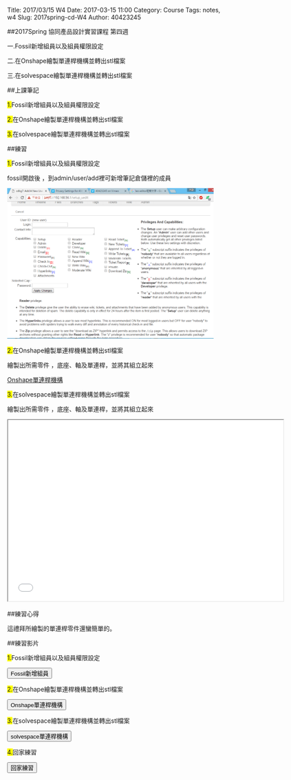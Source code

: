 Title: 2017/03/15 W4
Date: 2017-03-15 11:00
Category: Course
Tags: notes, w4
Slug: 2017spring-cd-W4
Author: 40423245

##2017Spring 協同產品設計實習課程  第四週

一.Fossil新增組員以及組員權限設定

二.在Onshape繪製單連桿機構並轉出stl檔案

三.在solvespace繪製單連桿機構並轉出stl檔案

<!-- PELICAN_END_SUMMARY -->

##上課筆記

<span style="background-color: #ffff00">1.</span>Fossil新增組員以及組員權限設定

<span style="background-color: #ffff00">2.</span>在Onshape繪製單連桿機構並轉出stl檔案

<span style="background-color: #ffff00">3.</span>在solvespace繪製單連桿機構並轉出stl檔案

##練習

<span style="background-color: #ffff00">1.</span>Fossil新增組員以及組員權限設定

fossil開啟後 ，到admin/user/add裡可新增筆記倉儲裡的成員

<img src="./../data/image W4/fossil add user.png" width="480" />

<span style="background-color: #ffff00">2.</span>在Onshape繪製單連桿機構並轉出stl檔案

繪製出所需零件 ，底座、軸及單連桿，並將其組立起來

<a href="https://cad.onshape.com/documents/414f3a744b87a17b4d845380/w/576a159abfb695fa37f8e121/e/e6da162a4b20484587e269d6">Onshape單連桿機構</a>

<span style="background-color: #ffff00">3.</span>在solvespace繪製單連桿機構並轉出stl檔案

繪製出所需零件 ，底座、軸及單連桿，並將其組立起來

<iframe src="./../data/shapes W4/ass.html" width="640" height="420"></iframe>

##練習心得

這禮拜所繪製的單連桿零件還蠻簡單的。

##練習影片

<span style="background-color: #ffff00">1.</span>Fossil新增組員以及組員權限設定

<button onClick="lity('https://vimeo.com/208973584')"><span class="glyphicon glyphicon-facetime-video"></span> Fossil新增組員</button> 

<span style="background-color: #ffff00">2.</span>在Onshape繪製單連桿機構並轉出stl檔案

<button onClick="lity('https://vimeo.com/208973817')"><span class="glyphicon glyphicon-facetime-video"></span> Onshape單連桿機構</button> 

<span style="background-color: #ffff00">3.</span>在solvespace繪製單連桿機構並轉出stl檔案

<button onClick="lity('https://vimeo.com/208973989')"><span class="glyphicon glyphicon-facetime-video"></span> solvespace單連桿機構</button> 

<span style="background-color: #ffff00">4.</span>回家練習

<button onClick="lity('https://vimeo.com/208974147')"><span class="glyphicon glyphicon-facetime-video"></span>回家練習
</button> 
